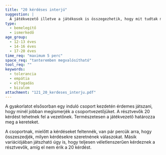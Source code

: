 ```yaml
---
title: "20 kérdéses interjú"
suggestion: | 
  A játékvezető illetve a játékosok is összegezhetik, hogy mit tudtak meg a csoportvezetőről.
type:
  - bemelegítő
  - ismerkedő
age_group:
  - 12-13 éves
  - 14-16 éves
  - 17-20 éves
time_req: "maximum 5 perc"
space_req: "tanteremben megvalósítható"
tool_req: ""
keywords: 
  - tolerancia
  - empátia
  - elfogadás
  - bizalom
attachment: "121_20_kerdeses_interju.pdf"
---
```


A gyakorlatot elsősorban egy induló csoport kezdetén érdemes játszani, hogy minél jobban megismerjék a csoportvezetőjüket. A résztvevők 20 kérdést tehetnek fel a vezetőnek. Természetesen a játékvezető határozza meg a kereteket.

A csoportnak, mielőtt a kérdéseket feltennék, van pár percük arra, hogy összeszedjék, milyen kérdésekre szeretnének válaszokat. Másik variációjában játszható úgy is, hogy teljesen véletlenszerűen kérdeznek a résztvevők, amíg el nem érik a 20 kérdést.
  
  
